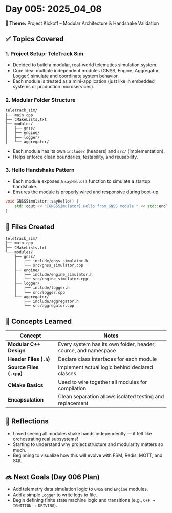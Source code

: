 # Day 005: 2025_04_08

**🚀 Theme:** Project Kickoff – Modular Architecture & Handshake Validation

## ✅ Topics Covered

### 1. **Project Setup: TeleTrack Sim**

- Decided to build a modular, real-world telematics simulation system.
- Core idea: multiple independent modules (GNSS, Engine, Aggregator, Logger) simulate and coordinate system behavior.
- Each module is treated as a mini-application (just like in embedded systems or production microservices).

### 2. **Modular Folder Structure**

```
teletrack_sim/
├── main.cpp
├── CMakeLists.txt
├── modules/
│   ├── gnss/
│   ├── engine/
│   ├── logger/
│   └── aggregator/
```

- Each module has its own `include/` (headers) and `src/` (implementation).
- Helps enforce clean boundaries, testability, and reusability.

### 3. **Hello Handshake Pattern**

- Each module exposes a `sayHello()` function to simulate a startup handshake.
- Ensures the module is properly wired and responsive during boot-up.

```cpp
void GNSSSimulator::sayHello() {
    std::cout << "[GNSSSimulator] Hello from GNSS module!" << std::endl;
}
```

## 📁 Files Created

```
teletrack_sim/
├── main.cpp
├── CMakeLists.txt
└── modules/
    ├── gnss/
    │   ├── include/gnss_simulator.h
    │   └── src/gnss_simulator.cpp
    ├── engine/
    │   ├── include/engine_simulator.h
    │   └── src/engine_simulator.cpp
    ├── logger/
    │   ├── include/logger.h
    │   └── src/logger.cpp
    └── aggregator/
        ├── include/aggregator.h
        └── src/aggregator.cpp
```

## 🧠 Concepts Learned

| Concept                   | Notes                                                          |
| ------------------------- | -------------------------------------------------------------- |
| **Modular C++ Design**    | Every system has its own folder, header, source, and namespace |
| **Header Files (`.h`)**   | Declare class interfaces for each module                       |
| **Source Files (`.cpp`)** | Implement actual logic behind declared classes                 |
| **CMake Basics**          | Used to wire together all modules for compilation              |
| **Encapsulation**         | Clean separation allows isolated testing and replacement       |

## 📝 Reflections

- Loved seeing all modules shake hands independently — it felt like orchestrating real subsystems!
- Starting to understand why project structure and modularity matters so much.
- Beginning to visualize how this will evolve with FSM, Redis, MQTT, and SQL.

## 🔜 Next Goals (Day 006 Plan)

- Add telemetry data simulation logic to `GNSS` and `Engine` modules.
- Add a simple `Logger` to write logs to file.
- Begin defining finite state machine logic and transitions (e.g., `OFF → IGNITION → DRIVING`).
